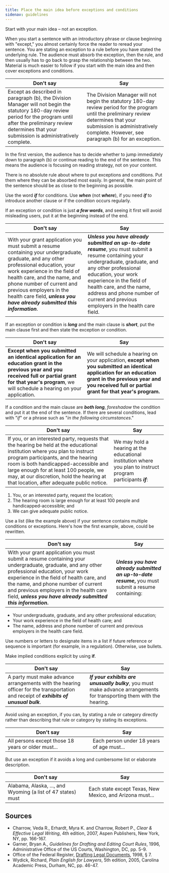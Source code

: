 ```yaml
---
title: Place the main idea before exceptions and conditions
sidenav: guidelines
---
```


Start with your main idea – not an exception.

When you start a sentence with an introductory phrase or clause beginning with "except," you almost certainly force the reader to reread your sentence. You are stating an exception to a rule before you have stated the underlying rule. The audience must absorb the exception, then the rule, and then usually has to go back to grasp the relationship between the two. Material is much easier to follow if you start with the main idea and then cover exceptions and conditions.

Don't say | Say
--- | ---
Except as described in paragraph (b), the Division Manager will not begin the statutory 180-day review period for the program until after the preliminary review determines that your submission is administratively complete. | The Division Manager will not begin the statutory 180-day review period for the program until the preliminary review determines that your submission is administratively complete. However, see paragraph (b) for an exception.

In the first version, the audience has to decide whether to jump immediately down to paragraph (b) or continue reading to the end of the sentence. This means the audience is focusing on reading strategy, not on your content.

There is no absolute rule about where to put exceptions and conditions. Put them where they can be absorbed most easily. In general, the main point of the sentence should be as close to the beginning as possible.

Use the word **_if_** for conditions. Use **_when_** (not **_where_**), if you need **_if_** to introduce another clause or if the condition occurs regularly.

If an exception or condition is just **_a few words_**, and seeing it first will avoid misleading users, put it at the beginning instead of the end.

Don't say | Say
--- | ---
With your grant application you must submit a resume containing your undergraduate, graduate, and any other professional education, your work experience in the field of health care, and the name, and phone number of current and previous employers in the health care field, **_unless you have already submitted this information_**. | **_Unless you have already submitted an up-to-date resume_**, you must submit a resume containing your undergraduate, graduate, and any other professional education, your work experience in the field of health care, and the name, address and phone number of current and previous employers in the health care field.

If an exception or condition is **_long_** and the main clause is **_short_**, put the main clause first and then state the exception or condition.

Don't say | Say
--- | ---
**Except when you submitted an identical application for an education grant in the previous year and you received full or partial grant for that year's program**, we will schedule a hearing on your application. | We will schedule a hearing on your application, **except when you submitted an identical application for an education grant in the previous year and you received full or partial grant for that year's program.**

If a condition and the main clause are **_both long_**, _foreshadow_ the condition and put it at the end of the sentence. If there are several conditions, lead with "_if_" or a phrase such as "_in the following circumstances_."

Don't say | Say
--- | ---
If you, or an interested party, requests that the hearing be held at the educational institution where you plan to instruct program participants, and the hearing room is both handicapped-accessible and large enough for at least 100 people, we may, at our discretion, hold the hearing at that location, after adequate public notice. | We may hold a hearing at the educational institution where you plan to instruct program participants **_if_**:

1. You, or an interested party, request the location;
2. The hearing room is large enough for at least 100 people and handicapped-accessible; and
3. We can give adequate public notice.

Use a list (like the example above) if your sentence contains multiple conditions or exceptions. Here's how the first example, above, could be rewritten.

Don't say | Say
---| ---
With your grant application you must submit a resume containing your undergraduate, graduate, and any other professional education, your work experience in the field of health care, and the name, and phone number of current and previous employers in the health care field, **_unless you have already submitted this information_.** | **_Unless you have already submitted an up-to-date resume_,** you must submit a resume containing:

- Your undergraduate, graduate, and any other professional education;
- Your work experience in the field of health care; and
- The name, address and phone number of current and previous employers in the health care field.

Use numbers or letters to designate items in a list if future reference or sequence is important (for example, in a regulation). Otherwise, use bullets.

Make implied conditions explicit by using **if**.

Don't say | Say
--- | ---
A party must make advance arrangements with the hearing officer for the transportation and receipt of **_exhibits of unusual bulk_**. | **_If your exhibits are unusually bulky_**, you must make advance arrangements for transporting them with the hearing.

Avoid using an exception, if you can, by stating a rule or category directly rather than describing that rule or category by stating its exceptions.

Don't say | Say
----| ----
All persons except those 18 years or older must... | Each person under 18 years of age must...

But use an exception if it avoids a long and cumbersome list or elaborate description.

Don't say | Say
--- | ---
Alabama, Alaska, ..., and Wyoming (a list of 47 states) must | Each state except Texas, New Mexico, and Arizona must...

## Sources

- Charrow, Veda R., Erhardt, Myra K. and Charrow, Robert P., _Clear & Effective Legal Writing_, 4th edition, 2007, Aspen Publishers, New York, NY, pp. 166-167.
- Garner, Bryan A., _Guidelines for Drafting and Editing Court Rules_, 1996, Administrative Office of the US Courts, Washington, DC, pp. 5-9.
- Office of the Federal Register, [Drafting Legal Documents](https://www.archives.gov/federal-register/write/legal-docs), 1998, § 7.
- Wydick, Richard, _Plain English for Lawyers_, 5th edition, 2005, Carolina Academic Press, Durham, NC, pp. 46-47.

